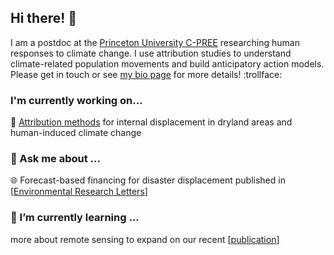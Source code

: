 ## Hi there! 👋

<!--
**geoliz/geoliz** is a ✨ _special_ ✨ repository because its `README.md` (this file) appears on your GitHub profile.

Here are some ideas to get you started:

- 🔭 I’m currently working on ...
- 🌱 I’m currently learning ...
- 👯 I’m looking to collaborate on ...
- 🤔 I’m looking for help with ...
- 💬 Ask me about ...
- 📫 How to reach me: ...
- 😄 Pronouns: ...
- ⚡ Fun fact: ...
-->

I am a postdoc at the [Princeton University C-PREE](https://cpree.princeton.edu/people/lisa-thalheimer) researching human responses to climate change. I use attribution studies to understand climate-related population movements and build anticipatory action models. Please get in touch or see [my bio page](https://lisathalheimer.github.io/) for more details! :trollface:


### I'm currently working on...

:runner: [Attribution methods](http://pure.iiasa.ac.at/id/eprint/17149/) for internal displacement in dryland areas and human-induced climate change <br />


### 💬 Ask me about ...
:globe_with_meridians: Forecast-based financing for disaster displacement published in [[Environmental Research Letters](https://iopscience.iop.org/article/10.1088/1748-9326/ac4292/meta)] <br />

### 🌱 I’m currently learning ...
more about remote sensing to expand on our recent [[publication](https://core.ac.uk/download/pdf/286269512.pdf#page=81)] <br />
